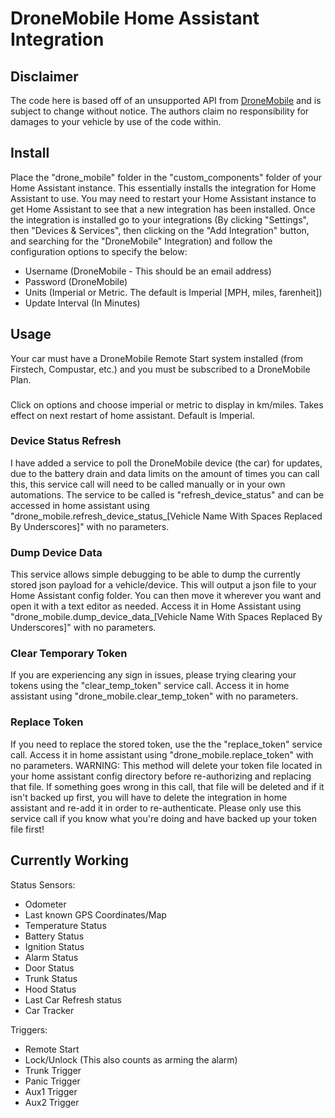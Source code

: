 # DroneMobile Home Assistant Integration

## Disclaimer

The code here is based off of an unsupported API from
[DroneMobile](https://www.dronemobile.com/) and is subject to change without
notice. The authors claim no responsibility for damages to your vehicle
by use of the code within.

## Install
Place the "drone_mobile" folder in the "custom_components" folder of your Home Assistant instance. This essentially installs the integration for Home Assistant to use. You may need to restart your Home Assistant instance to get Home Assistant to see that a new integration has been installed. Once the integration is installed go to your integrations (By clicking "Settings", then "Devices & Services", then clicking on the "Add Integration" button, and searching for the "DroneMobile" Integration) and follow the configuration options to specify the below:
- Username (DroneMobile - This should be an email address)
- Password (DroneMobile)
- Units (Imperial or Metric. The default is Imperial [MPH, miles, farenheit])
- Update Interval (In Minutes)

## Usage
Your car must have a DroneMobile Remote Start system installed (from Firstech, Compustar, etc.) and you must be subscribed to a DroneMobile Plan.

###
Click on options and choose imperial or metric to display in km/miles. Takes effect on next restart of home assistant. Default is Imperial.

### Device Status Refresh
I have added a service to poll the DroneMobile device (the car) for updates, due to the battery drain and data limits on the amount of times you can call this, this service call will need to be called manually or in your own automations. The service to be called is "refresh_device_status" and can be accessed in home assistant using "drone_mobile.refresh_device_status_[Vehicle Name With Spaces Replaced By Underscores]" with no parameters.

### Dump Device Data
This service allows simple debugging to be able to dump the currently stored json payload for a vehicle/device. This will output a json file to your Home Assistant config folder. You can then move it wherever you want and open it with a text editor as needed. Access it in Home Assistant using "drone_mobile.dump_device_data_[Vehicle Name With Spaces Replaced By Underscores]" with no parameters.

### Clear Temporary Token
If you are experiencing any sign in issues, please trying clearing your tokens using the "clear_temp_token" service call. Access it in home assistant using "drone_mobile.clear_temp_token" with no parameters.

### Replace Token
If you need to replace the stored token, use the the "replace_token" service call. Access it in home assistant using "drone_mobile.replace_token" with no parameters. WARNING: This method will delete your token file located in your home assistant config directory before re-authorizing and replacing that file. If something goes wrong in this call, that file will be deleted and if it isn't backed up first, you will have to delete the integration in home assistant and re-add it in order to re-authenticate. Please only use this service call if you know what you're doing and have backed up your token file first!

## Currently Working

Status Sensors:
- Odometer
- Last known GPS Coordinates/Map
- Temperature Status
- Battery Status
- Ignition Status
- Alarm Status
- Door Status
- Trunk Status
- Hood Status
- Last Car Refresh status
- Car Tracker

Triggers:
- Remote Start
- Lock/Unlock (This also counts as arming the alarm)
- Trunk Trigger
- Panic Trigger
- Aux1 Trigger
- Aux2 Trigger
